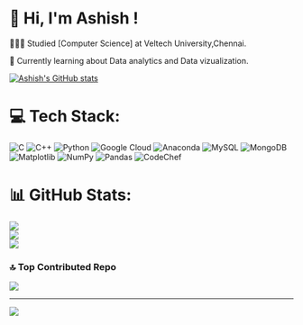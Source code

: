 

<!-- main prfoilr made on 2 sept 2024 start from here -->

# 👋 Hi, I'm Ashish !

👩🏻‍🎓 Studied [Computer Science] at Veltech University,Chennai. <br/>

💭 Currently learning about Data analytics and Data vizualization.

<!-- GitHub stats from https://github.com/anuraghazra/github-readme-stats -->
[![Ashish's GitHub stats](https://github-readme-stats.vercel.app/api?username=ashish2024&theme=transparent&hide_border=false&include_all_commits=true&count_private=true)](https://github.com/ashish2024/github-readme-stats)



# 💻 Tech Stack:
![C](https://img.shields.io/badge/c-%2300599C.svg?style=for-the-badge&logo=c&logoColor=white) ![C++](https://img.shields.io/badge/c++-%2300599C.svg?style=for-the-badge&logo=c%2B%2B&logoColor=white) 
![Python](https://img.shields.io/badge/python-3670A0?style=for-the-badge&logo=python&logoColor=ffdd54)
![Google Cloud](https://img.shields.io/badge/GoogleCloud-%234285F4.svg?style=for-the-badge&logo=google-cloud&logoColor=white)
![Anaconda](https://img.shields.io/badge/Anaconda-%2344A833.svg?style=for-the-badge&logo=anaconda&logoColor=white) 
![MySQL](https://img.shields.io/badge/mysql-4479A1.svg?style=for-the-badge&logo=mysql&logoColor=white)
![MongoDB](https://img.shields.io/badge/MongoDB-%234ea94b.svg?style=for-the-badge&logo=mongodb&logoColor=white)
 ![Matplotlib](https://img.shields.io/badge/Matplotlib-%23ffffff.svg?style=for-the-badge&logo=Matplotlib&logoColor=black) 
 ![NumPy](https://img.shields.io/badge/numpy-%23013243.svg?style=for-the-badge&logo=numpy&logoColor=white) 
![Pandas](https://img.shields.io/badge/pandas-%23150458.svg?style=for-the-badge&logo=pandas&logoColor=white)
![CodeChef](https://img.shields.io/badge/CodeChef-%23964B00.svg?style=for-the-badge&logo=CodeChef&logoColor=white)


# 📊 GitHub Stats:
![](https://github-readme-stats.vercel.app/api?username=ashish2024&theme=dark&hide_border=false&include_all_commits=false&count_private=false)<br/>
![](https://github-readme-streak-stats.herokuapp.com/?user=ashish2024&theme=dark&hide_border=false)<br/>
![](https://github-readme-stats.vercel.app/api/top-langs/?username=ashish2024&theme=dark&hide_border=false&include_all_commits=false&count_private=false&layout=compact)

### 🔝 Top Contributed Repo
![](https://github-contributor-stats.vercel.app/api?username=ashish2024&limit=5&theme=dark&combine_all_yearly_contributions=true)

---
[![](https://visitcount.itsvg.in/api?id=ashish2024&icon=4&color=1)](https://visitcount.itsvg.in)

<!-- Proudly created with GPRM ( https://gprm.itsvg.in ) -->





